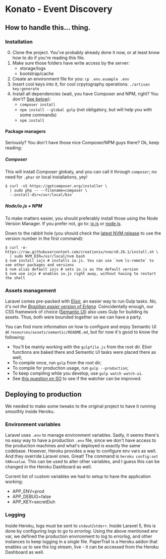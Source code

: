 Konato - Event Discovery
========================

How to handle this... thing.
----------------------------

### Installation
0. Clone the project. You've probably already done it now, or at least know how to do if you're reading this file.
0. Make sure those folders have write access by the server:
    - storage/logs
    - bootstrap/cache
0. Create an environment file for you: `cp .env.example .env`
0. Insert cool keys into it, for cool crpytography operations: `./artisan key:generate`
0. Install all dependencies (wait, you have Composer and NPM, right? You don't? [See below](#package-managers)):
    - `composer install`
    - `npm install --global gulp` (not obligatory, but will help you with some commands)
    - `npm install`

#### <a name="package-managers"></a>Package managers
Seriously? You don't have those nice Composer/NPM guys there? Ok, keep reading:

##### Composer
This will install Composer globaly, and you can call it through `composer`; no need for `.phar` or local installations, yey!

    $ curl -sS https://getcomposer.org/installer \
      | sudo php -- --filename=composer \
      --install-dir=/usr/local/bin`

##### Node/io.js + NPM
To make matters easier, you should preferably install those using the Node Version Manager. If you prefer not, go to: [io.js] or [node.js].

Down to the rabbit hole (you should check the [latest NVM release][nvm-release] to use the version number in the first command):

    $ curl -o- https://raw.githubusercontent.com/creationix/nvm/v0.26.1/install.sh \
      | sudo NVM_DIR=/usr/local/nvm bash
    $ nvm install iojs # installs io.js. You can use `nvm ls-remote` to see other packages and versions  
    $ nvm alias default iojs # sets io.js as the default version
    $ nvm use iojs # enables io.js right away, without having to restart the shell

[io.js]: https://iojs.org
[node.js]:https://nodejs.org
[nvm-release]: https://github.com/creationix/nvm/releases/latest

### Assets management
Laravel comes pre-packed with [Elixir], an easier way to run Gulp tasks. _No, it's not the [Brazilian easier version of Erlang][elixir-erlang]._ Coincidentally enough, our CSS framework of choice ([Semantic UI]) also uses Gulp for building its assets. Thus, both were bounded together so we can have a party.

You can find more information on how to configure and enjoy Semantic UI at `resources/assets/semantic/README.md`, but for now it's good to know the following:

- You'll be mainly working with the `gulpfile.js` from the root dir. Elixir functions are baked there and Semantic UI tasks were placed there as well;
- To compile once, run `gulp` from the root dir;
- To compile for production usage, run `gulp --production`;
- To keep compiling while you develop, use `gulp watch watch-ui`.
- See [this question on SO][question] to see if the watcher can be improved.


Deploying to production
-----------------------
We needed to make some tweaks to the original project to have it running smoothly inside Heroku.
 
### Environment variables
Laravel uses `.env` to manage environment variables. Sadly, it seems there's no easy way to have a production `.env` file, since we don't have access to the production machines and what's deployed is exactly the same codebase. However, Heroku provides a way to configure env vars as well. And they override Laravel ones. Great! The command is `heroku config:set VAR=value`. This can be used to alter other variables, and I guess this can be changed in the Heroku Dashboard as well.

Current list of custom variables we had to setup to have the application working:

- APP_ENV=prod
- APP_DEBUG=false
- APP_KEY=secretDuh

### Logging
Inside Heroku, logs must be sent to `stdout`/`stderr`. Inside Laravel 5, this is done by configuring logs to go to _errorlog_. Using the above mentioned env var, we defined the production environment to log to _errorlog_, and other instances to keep logging in a _single_ file. PaperTrail is a Heroku addon that enables us to see the log stream, live - it can be accessed from the Heroku Dashboard as well.
 
 
[elixir]: http://laravel.com/docs/5.1/elixir
[elixir-erlang]: https://en.wikipedia.org/wiki/Elixir_(programming_language)
[semantic ui]: http://semantic-ui.com
[question]: http://stackoverflow.com/questions/32622893